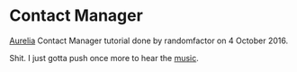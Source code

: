 # Contact Manager

[Aurelia](http://aurelia.io/) Contact Manager tutorial done by randomfactor on 4 October 2016.

Shit. I just gotta push once more to hear the [music](https://github.audio/).
